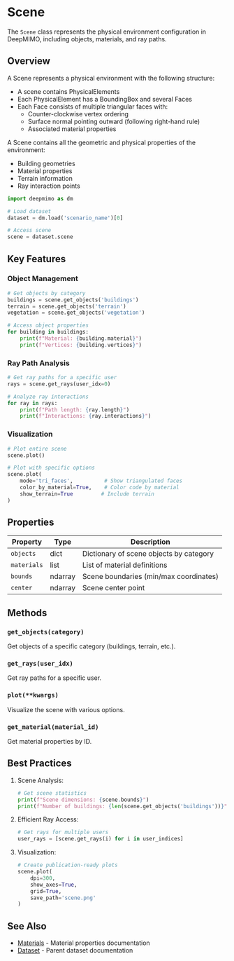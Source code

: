 # Scene

The `Scene` class represents the physical environment configuration in DeepMIMO, including objects, materials, and ray paths.

## Overview

A Scene represents a physical environment with the following structure:
- A scene contains PhysicalElements
- Each PhysicalElement has a BoundingBox and several Faces
- Each Face consists of multiple triangular faces with:
  - Counter-clockwise vertex ordering
  - Surface normal pointing outward (following right-hand rule)
  - Associated material properties

A Scene contains all the geometric and physical properties of the environment:
- Building geometries
- Material properties
- Terrain information
- Ray interaction points

```python
import deepmimo as dm

# Load dataset
dataset = dm.load('scenario_name')[0]

# Access scene
scene = dataset.scene
```

## Key Features

### Object Management
```python
# Get objects by category
buildings = scene.get_objects('buildings')
terrain = scene.get_objects('terrain')
vegetation = scene.get_objects('vegetation')

# Access object properties
for building in buildings:
    print(f"Material: {building.material}")
    print(f"Vertices: {building.vertices}")
```

### Ray Path Analysis
```python
# Get ray paths for a specific user
rays = scene.get_rays(user_idx=0)

# Analyze ray interactions
for ray in rays:
    print(f"Path length: {ray.length}")
    print(f"Interactions: {ray.interactions}")
```

### Visualization
```python
# Plot entire scene
scene.plot()

# Plot with specific options
scene.plot(
    mode='tri_faces',          # Show triangulated faces
    color_by_material=True,    # Color code by material
    show_terrain=True         # Include terrain
)
```

## Properties

| Property | Type | Description |
|----------|------|-------------|
| `objects` | dict | Dictionary of scene objects by category |
| `materials` | list | List of material definitions |
| `bounds` | ndarray | Scene boundaries (min/max coordinates) |
| `center` | ndarray | Scene center point |

## Methods

### `get_objects(category)`
Get objects of a specific category (buildings, terrain, etc.).

### `get_rays(user_idx)`
Get ray paths for a specific user.

### `plot(**kwargs)`
Visualize the scene with various options.

### `get_material(material_id)`
Get material properties by ID.

## Best Practices

1. Scene Analysis:
   ```python
   # Get scene statistics
   print(f"Scene dimensions: {scene.bounds}")
   print(f"Number of buildings: {len(scene.get_objects('buildings'))}")
   ```

2. Efficient Ray Access:
   ```python
   # Get rays for multiple users
   user_rays = [scene.get_rays(i) for i in user_indices]
   ```

3. Visualization:
   ```python
   # Create publication-ready plots
   scene.plot(
       dpi=300,
       show_axes=True,
       grid=True,
       save_path='scene.png'
   )
   ```

## See Also
- [Materials](materials.md) - Material properties documentation
- [Dataset](dataset.md) - Parent dataset documentation 